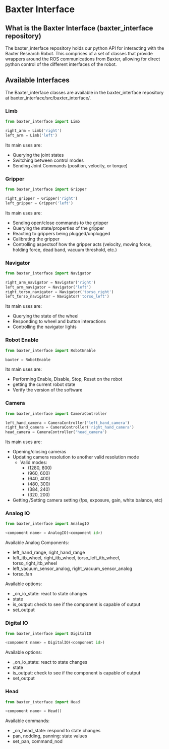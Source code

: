 # Baxter Interface

## What is the Baxter Interface (baxter_interface repository)

The baxter_interface repository holds our python API for interacting with the Baxter Research Robot. This comprises of a set of classes that provide wrappers around the ROS communications from Baxter, allowing for direct python control of the different interfaces of the robot.

## Available Interfaces

The Baxter_interface classes are available in the baxter_interface repository at baxter_interface/src/baxter_interface/.

### Limb

```python
from baxter_interface import Limb

right_arm = Limb('right')
left_arm = Limb('left')
```

Its main uses are:

- Querying the joint states
- Switching between control modes
- Sending Joint Commands (position, velocity, or torque)

### Gripper

```python
from baxter_interface import Gripper

right_gripper = Gripper('right')
left_gripper = Gripper('left')
```

Its main uses are:

- Sending open/close commands to the gripper
- Querying the state/properties of the gripper
- Reacting to grippers being plugged/unplugged
- Calibrating the gripper
- Controlling aspectsof how the gripper acts (velocity, moving force, holding force, dead band, vacuum threshold, etc.)

### Navigator 

```python
from baxter_interface import Navigator

right_arm_navigator = Navigator('right')
left_arm_navigator = Navigator('left')
right_torso_navigator = Navigator('torso_right')
left_torso_navigator = Navigator('torso_left')
```

Its main uses are:

- Querying the state of the wheel
- Responding to wheel and button interactions
- Controlling the navigator lights

### Robot Enable

```python
from baxter_interface import RobotEnable

baxter = RobotEnable
```

Its main uses are:

- Performing Enable, Disable, Stop, Reset on the robot
- getting the current robot state
- Verify the version of the software

### Camera

```python
from baxter_interface import CameraController

left_hand_camera = CameraController('left_hand_camera')
right_hand_camera = CameraController('right_hand_camera')
head_camera = CameraController('head_camera')
```

Its main uses are:

- Opening/closing cameras
- Updating camera resolution to another valid resolution mode
  - Valid modes:
    - (1280, 800)
    - (960, 600)
    - (640, 400)
    - (480, 300)
    - (384, 240)
    - (320, 200)
- Getting /Setting camera setting  (fps, exposure, gain, white balance, etc)

### Analog IO

```python
from baxter_interface import AnalogIO

<component name> = AnalogIO(<component id>)
```

Available Analog Components:

- left_hand_range, right_hand_range
- left_itb_wheel, right_itb_wheel, torso_left_itb_wheel, torso_right_itb_wheel
- left_vacuum_sensor_analog, right_vacuum_sensor_analog
- torso_fan

Available options:

- _on_io_state: react to state changes
- state
- is_output: check to see if the component is capable of output
- set_output

### Digital IO

```python
from baxter_interface import DigitalIO

<component name> = DigitalIO(<component id>)
```

Available options:

- _on_io_state: react to state changes
- state
- is_output: check to see if the component is capable of output
- set_output

 ### Head

```python
from baxter_interface import Head

<component name> = Head()
```

Available commands:

- _on_head_state: respond to state changes
- pan, nodding, panning: state values
- set_pan, command_nod
